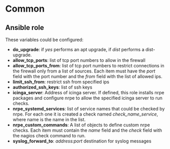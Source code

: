 Common
======================

Ansible role
------------

These variables could be configured:

- **do_upgrade**: if _yes_ performs an apt upgrade, if _dist_ performs a dist-upgrade.
- **allow_tcp_ports**: list of tcp port numbers to allow in the firewall
- **allow_tcp_ports_from**: list of tcp port numbers to restrict connections in the firewall 
   only from a list of sources. Each item must have the _port_ field with the port number and 
   the _from_ field with the list of allowed ips.
- **limit_ssh_from**: restrict ssh from specified ips
- **authorized_ssh_keys**: list of ssh keys
- **icinga_server**: Address of icinga server. If defined, this role installs nrpe packages
  and configure nrpe to allow the specified icinga server to run checks.
- **nrpe_systemd_services**: list of service names that could be checked by nrpe. For each one
  it is created a check named _check_name_service_, where name is the name in the list.
- **nrpe_custom_commands**: A list of objects to define custom nrpe checks. Each item must contain the _name_ field and
  the _check_ field with the nagios check command to run.
- **syslog_forward_to**: _address:port_ destination for syslog messages  
